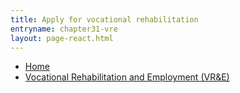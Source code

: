 ```yaml
---
title: Apply for vocational rehabilitation
entryname: chapter31-vre
layout: page-react.html
---
```

<nav aria-label="Breadcrumb" aria-live="polite" class="va-nav-breadcrumbs"
id="va-breadcrumbs">
  <ul class="row va-nav-breadcrumbs-list columns" id="va-breadcrumbs-list">
    <li><a href="/">Home</a></li>
    <li><a aria-current="page" href="/careers-employment/vocational-rehabilitation/">Vocational Rehabilitation and Employment (VR&E)</a></li>
  </ul>
</nav>
